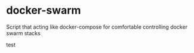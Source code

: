 # docker-swarm
Script that acting like docker-compose for comfortable controlling docker swarm stacks

test